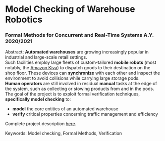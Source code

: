 # Model Checking of Warehouse Robotics 

### Formal Methods for Concurrent and Real-Time Systems A.Y. 2020/2021<br/>
Abstract:
**Automated warehouses** are growing increasingly popular in industrial and
large-scale retail settings. <br/>
Such facilities employ large fleets of custom-tailored **mobile robots** (most
notably, the [Amazon Kiva](https://www.youtube.com/watch?v=ULswQgd73Tc)) to dispatch goods to their destination on the shop floor. These devices can **synchronize** with each other and inspect the
environment to avoid collisions while carrying large storage pods.<br/>
**Human operators** are still involved in residual **manual** tasks at the edge of the
system, such as collecting or stowing products from and in the pods.<br/>
The goal of the project is to exploit formal verification techniques, **specifically
model checking** to:
- **model** the core entities of an automated warehouse 
- **verify** critical properties concerning traffic management and efficiency

Complete project description [here](https://github.com/riccardo-nannini/model-checking-robotics/blob/main/FM_Homework_2021.pdf).

Keywords: Model checking, Formal Methods, Verification
